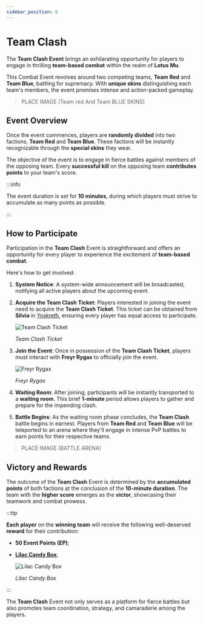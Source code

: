 ```yaml
---
sidebar_position: 6
---
```


# Team Clash

The **Team Clash Event** brings an exhilarating opportunity for players to engage in thrilling **team-based combat** within the realm of **Lotus Mu**.

This Combat Event revolves around two competing teams, **Team Red** and **Team Blue**, battling for supremacy. With **unique skins** distinguishing each team's members, the event promises intense and action-packed gameplay.

> PLACE IMAGE (Team red And Team BLUE SKINS)

## Event Overview

Once the event commences, players are **randomly divided** into two factions, **Team Red** and **Team Blue**. These factions will be instantly recognizable through the **special skins** they wear.

The objective of the event is to engage in fierce battles against members of the opposing team. Every **successful kill** on the opposing team **contributes points** to your team's score.

:::info

The event duration is set for **10 minutes**, during which players must strive to accumulate as many points as possible.

:::

## How to Participate

Participation in the **Team Clash** Event is straightforward and offers an opportunity for every player to experience the excitement of **team-based combat**.

Here's how to get involved:

1. **System Notice**: A system-wide announcement will be broadcasted, notifying all active players about the upcoming event.

2. **Acquire the Team Clash Ticket**: Players interested in joining the event need to acquire the **Team Clash Ticket**. This ticket can be obtained from **Silvia** in [Yoskreth](/maps/yoskreth), ensuring every player has equal access to participate.

    ![Team Clash Ticket](/img/items/invitations/team-clash-ticket.png)

    _Team Clash Ticket_

3. **Join the Event**: Once in possession of the **Team Clash Ticket**, players must interact with **Freyr Rygax** to officially join the event.

    ![Freyr Rygax](/img/npc/freyr-rygax.jpg)

    _Freyr Rygax_

4. **Waiting Room**: After joining, participants will be instantly transported to a **waiting room**. This brief **1-minute** period allows players to gather and prepare for the impending clash.

5. **Battle Begins**: As the waiting room phase concludes, the **Team Clash** battle begins in earnest. Players from **Team Red** and **Team Blue** will be teleported to an arena where they'll engage in intense PvP battles to earn points for their respective teams.

> PLACE IMAGE (BATTLE ARENA)

## Victory and Rewards

The outcome of the **Team Clash** Event is determined by the **accumulated points** of both factions at the conclusion of the **10-minute duration**. The team with the **higher score** emerges as the **victor**, showcasing their teamwork and combat prowess.

:::tip

**Each player** on the **winning team** will receive the following well-deserved **reward** for their contribution:

- **50 Event Points (EP)**;
- **[Lilac Candy Box](/items/item-bags/misc/lilac-candy-box)**;

    ![Lilac Candy Box](/img/items/item-bags/lilac-candy-box.png)

    _Lilac Candy Box_

:::

The **Team Clash** Event not only serves as a platform for fierce battles but also promotes team coordination, strategy, and camaraderie among the players.
